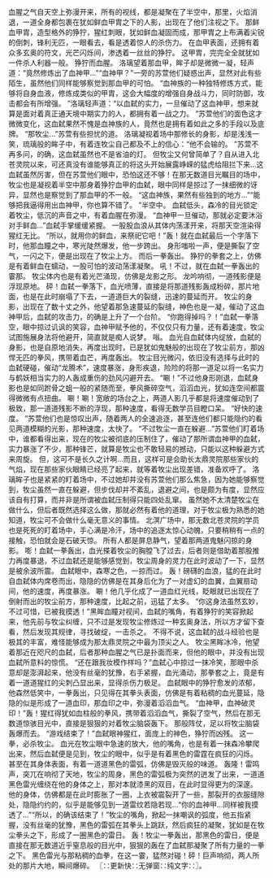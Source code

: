 血腥之气自天空上弥漫开来，所有的视线，都是凝聚在了半空中，那里，火焰消退，一道全身都包裹在犹如鲜血甲胄之下的人影，出现在了他们注视之下。
那鲜血甲胄，造型格外的狰狞，猩红刺眼，犹如鲜血凝固而成，那甲胄之上布满着尖锐的倒刺，锋利无匹，一眼看去，看是透着惊人的杀伤力。
在血甲表面，还拥有着众多玄奥的符文，光芒闪烁间，渗透着一丝丝的狰狞。
这甲胄，完完全全就犹如一件杀人利器一般。
狰狞而血腥。
洛璃望着那血甲，眸子却是微微一凝，轻声道：“竟然修炼出了血神甲...”“血神甲？”一旁的苏萱他们疑惑出声，显然对此有些陌生，虽然他们同样能够察觉到那血甲的可怕。
“血神族的一种独特修炼方式，能够将自身血液，修炼成类似的甲胄，这会大幅度的增强自身战斗力，同时防御，攻击都会有所增强。
”洛璃轻声道：“以血弑的实力，一旦催动了这血神甲，想来就算是面对着真正通天境中期实力的人，都拥有着一战之力。
”苏萱他们的面色这才微微变化，这血弑果然不愧是血神族的人，竟然也是拥有着如此之多的手段以及底牌。
“那牧尘...”苏萱有些担忧的道。
洛璃凝视着场中那修长的身影，却是浅浅一笑，琉璃般的眸子中，有着连牧尘自己都及不上的信心：“他不会输的。
”苏萱不再多问，的确，这血弑虽然也不是省油的灯。
但牧尘又何曾简单了？自从进入北苍灵院以来，可还真没有谁能够真正的将这头开始展露峥嵘的猛虎给阻拦下来...这血弑虽然厉害，但在苏萱他们眼中，恐怕这还不够！在那无数道目光瞩目的场中，牧尘也是凝视着半空中那身着狰狞血甲的血弑，眼中同样是掠过了一抹细微的讶异，显然也是察觉到了那血甲的不一般。
“这血神族，果然有些独到的地方...”“能够把我逼得用出血神甲，你也算不错了。
”半空中。
血弑低头，森冷的目光锁定着牧尘，低沉的声音之中，有着血腥在弥漫。
“血神甲一旦催动，那就必定要沐浴对手鲜血...”血弑手掌缓缓紧握。
一股股血浪从其体内荡漾开来，将那天空渲染得猩红无比。
“所以，就用你的鲜血，来祭祀它吧！”轰！就在血弑最后一个字落下时，他那血瞳之中，寒光陡然爆发，他一步跨出。
身形嗤啦一声，便是撕裂了空气，一闪之下，便是出现在了牧尘上方。
而后一拳轰出。
狰狞的拳套之上，仿佛是有着鲜血在蠕动，一股可怕的波动荡漾凝聚。
吼！不过，就在血弑一拳轰出的霎那。
牧尘体内也是有着光芒涌现，仿佛是龙影之形。
龙吟响彻，一道残影便是浮现原地。
砰！血弑一拳落下，血光喷薄，直接是将那道残影轰成粉碎，那片地面，也是在此时崩塌了下去，一道道巨大的裂缝，迅速的蔓延而开。
牧尘的身影，出现在了数十丈之外，他望着那急速蔓延的裂缝，神色也是一凝，催动了这血神甲后，血弑的攻击力，的确是上升了一个台阶。
“你跑得掉吗？！”血弑一拳落空，眼中掠过讥讽的笑容，血神甲赋予他的，不仅仅只有力量，还有着速度，牧尘试图施展身法将他避开，简直就是痴人说梦。
嗡。
血光自血弑体内绽放，血弑的身影，也是自原地消失，再度出现时，已是犹如鬼魅般的出现在了牧尘前方，那凶悍无匹的拳风，携带着血芒，再度轰出。
牧尘目光微闪，依旧没有选择与此时的血弑硬碰，催动“龙腾术”，速度暴涨，身形疾退，险险的将那一道足以将一名实力与鹤妖相当实力的人轰成重伤的劲风闪避开去。
“唰！”不过他身形刚退，血弑身影也是如同跗骨之蛆一般的紧随而至，拳风撕碎空气，滔滔血光，犹如连空间都震得微微有点扭曲。
唰！唰！宽敞的场台之上，两道人影几乎都是将速度催动到了极致，那一道道残影不断的浮现，那种速度，看得无数学员目瞪口呆。
“好快的速度。
”苏萱他们也是惊叹出声，随着两人的全速追逐，甚至连他们都只能隐约的看见两道模糊的光影，那种速度，太快了。
“不过牧尘一直在躲避...”苏萱他们盯着场中，谁都看得出来，现在的牧尘被彻底的压制住了，催动了那所谓血神甲的血弑，实力暴涨了不少，那种锋芒，就算是牧尘也不敢轻易的撼动，只能以这种躲避方式来周旋。
但，这可不是长久之计啊...而且，这样可是会助长太鼎灵院那些家伙的气焰，现在那些家伙眼睛已经亮了起来，就等着牧尘出现差错，准备欢呼了。
洛璃眸子也是紧紧的盯着场中，不过她却并没有苏萱他们那么焦急，因为她能够察觉到，牧尘虽然一直在躲避，但步伐却并不紊乱，退避之间，也是颇为有度，显然应该自有打算，而并非是所谓被血弑压制得只能四处乱窜。
虽然她不太清楚牧尘在做什么，但后者既然选择这么做，那就必然有着他的道理，对于牧尘极为熟悉的她知道，牧尘可不会做什么毫无意义的事情。
北溟广场中，那无数北苍灵院的学员也是死死的盯着场中，手心满是冷汗，场中的追逐太惊心动魄，只要稍稍有一点的接触，恐怕就会是石破天惊。
所有人都是屏息静气，望着那两道鬼魅闪掠的身影。
嘭！血弑一拳轰出，血光搽着牧尘的胸膛飞了过去，后者则是借助着那股推力再度暴退，不过血弑还是能够感觉到，牧尘周身的灵力在此时波动了一下，显然是被余波所震。
血弑眼中，森寒之色，一掠而过。
轰！磅礴的血浪，猛的在此时自血弑体内席卷而出，隐隐的仿佛是在其身后化为了一对虚幻的血翼，血翼扇动间，他的速度，再度暴涨。
唰！他几乎化成了一道血红光线，眨眼就已出现在了倒射而出的牧尘前方，那种速度，比起之前，迅猛了太多。
“你这身法虽然玄妙，不过可惜，已被我摸透！”黑眸血瞳对视间，血弑的嘴角，有着狰狞的笑容掀起来，他先前与牧尘纠缠，只不过是发现牧尘修炼过一种玄奥身法，所以方才留下查看，然后发现其规律，寻找破绽，一击杀之。
不得不说，这血弑的战斗经验也是极其的丰富，难怪能够成为那太鼎灵院之中最为顶尖之人。
牧尘黑眸冰冷，他望着那近在咫尺的血弑，后者那种血腥之气已是扑面而来，但他的眼中，并没有出现血弑所意料的惊慌。
“还在跟我妆模作样吗？”血弑心中掠过一抹冷笑，那眼中杀意却是澎湃起来，他没有丝毫的犹豫，右手紧握，血光涌动，那拳套之上，竟是有着一道道猩红的尖刺凸显出来，显得杀伤力极足。
血弑眼中的狰狞愈发的浓郁，他森然低笑中，一拳轰出，只见得在其拳头表面，仿佛是有着粘稠的血光蔓延，隐隐的似是形成了一道血印，那血印之中，弥漫着滔滔血气。
“血神甲，血神破灵印！”轰！猩红得犹如血柱般的拳风，携带着滔滔血气，撕裂了空气，然后在那无数道惊骇目光中，直接是狠狠的对着牧尘脑袋轰下。
那般阵仗，足以将牧尘脑袋轰爆而去。
“游戏结束了！”血弑眼神猩红，面庞上的神色，狰狞而凶残。
这一拳，必杀牧尘。
血光在牧尘眼中急速的放大，他的嘴角，也是有着一抹森冷攀爬出来，然后血弑便是见到，牧尘的眼中，似乎是有着黑色的雷霆在疯狂的闪烁。
甚至在其身体表面，有着一道道黑色的雷弧，仿佛是毁灭般的味道。
轰隆！雷鸣声，突兀在响彻了天地，牧尘的周身，黑色的雷弧极为突然的迸发了出来，一道道黑色雷光缠绕在他的身体之上，那对本就漆黑的双目，在此时显得更为的深邃。
他的身体，仿佛都是在此时膨胀了一圈，上衣被震裂开了一些，那裂开的衣服缝隙处，隐隐约约的，似乎是能够见到一道雷纹若隐若现...“你的血神甲...同样被我摸透了...”“所以，的确该结束了！”牧尘的嘴角，掀起一抹嘲讽的弧度，他五指紧握，没有丝毫的犹豫，黑色的雷弧在其拳头上跳跃，然后疯狂的凝聚，犹如是在牧尘拳头之下，形成了一圈黑色的雷日。
轰！牧尘一拳轰出，那黑色的雷日，便是直接在那无数道近乎窒息般的目光中，狠狠的轰在了血弑那凝聚了所有力量的一拳之下。
黑色雷光与那粘稠的血拳，在这一霎，猛然对碰！砰！巨声响彻，两人所处的那片大地，瞬间爆碎。
〖∷更新快∷无弹窗∷纯文字∷〗。
